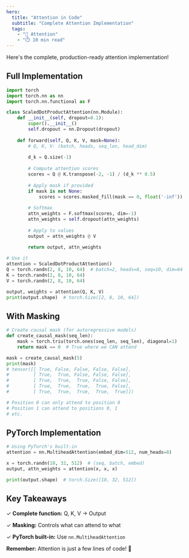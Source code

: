 ```yaml
---
hero:
  title: "Attention in Code"
  subtitle: "Complete Attention Implementation"
  tags:
    - "🎯 Attention"
    - "⏱️ 10 min read"
---
```


Here's the complete, production-ready attention implementation!

## Full Implementation

```python
import torch
import torch.nn as nn
import torch.nn.functional as F

class ScaledDotProductAttention(nn.Module):
    def __init__(self, dropout=0.1):
        super().__init__()
        self.dropout = nn.Dropout(dropout)
    
    def forward(self, Q, K, V, mask=None):
        # Q, K, V: (batch, heads, seq_len, head_dim)
        
        d_k = Q.size(-1)
        
        # Compute attention scores
        scores = Q @ K.transpose(-2, -1) / (d_k ** 0.5)
        
        # Apply mask if provided
        if mask is not None:
            scores = scores.masked_fill(mask == 0, float('-inf'))
        
        # Softmax
        attn_weights = F.softmax(scores, dim=-1)
        attn_weights = self.dropout(attn_weights)
        
        # Apply to values
        output = attn_weights @ V
        
        return output, attn_weights

# Use it
attention = ScaledDotProductAttention()
Q = torch.randn(2, 8, 10, 64)  # batch=2, heads=8, seq=10, dim=64
K = torch.randn(2, 8, 10, 64)
V = torch.randn(2, 8, 10, 64)

output, weights = attention(Q, K, V)
print(output.shape)  # torch.Size([2, 8, 10, 64])
```

## With Masking

```python
# Create causal mask (for autoregressive models)
def create_causal_mask(seq_len):
    mask = torch.triu(torch.ones(seq_len, seq_len), diagonal=1)
    return mask == 0  # True where we CAN attend

mask = create_causal_mask(5)
print(mask)
# tensor([[ True, False, False, False, False],
#         [ True,  True, False, False, False],
#         [ True,  True,  True, False, False],
#         [ True,  True,  True,  True, False],
#         [ True,  True,  True,  True,  True]])

# Position 0 can only attend to position 0
# Position 1 can attend to positions 0, 1
# etc.
```

## PyTorch Implementation

```python
# Using PyTorch's built-in
attention = nn.MultiheadAttention(embed_dim=512, num_heads=8)

x = torch.randn(10, 32, 512)  # (seq, batch, embed)
output, attn_weights = attention(x, x, x)

print(output.shape)  # torch.Size([10, 32, 512])
```

## Key Takeaways

✓ **Complete function:** Q, K, V → Output

✓ **Masking:** Controls what can attend to what

✓ **PyTorch built-in:** Use `nn.MultiheadAttention`

**Remember:** Attention is just a few lines of code! 🎉
